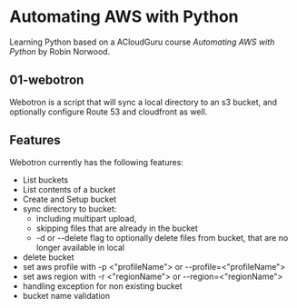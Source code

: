 # Automating AWS with Python

Learning Python based on a ACloudGuru course *Automating AWS with Python* by Robin Norwood.

## 01-webotron

Webotron is a script that will sync a local directory to an s3 bucket, and optionally configure Route 53 and cloudfront as well.

## Features

Webotron currently has the following features:

- List buckets
- List contents of a bucket
- Create and Setup bucket
- sync directory to bucket:
    - including multipart upload,
    - skipping files that are already in the bucket
    - -d or --delete flag to optionally delete files from bucket, that are no longer available in local
- delete bucket
- set aws profile with -p <"profileName"> or --profile=<"profileName">
- set aws region with -r <"regionName"> or --region=<"regionName">
- handling exception for non existing bucket
- bucket name validation